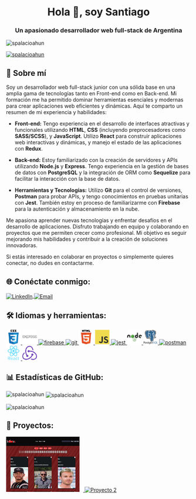 <h1 align="center">Hola 👋, soy Santiago</h1>
<h3 align="center">Un apasionado desarrollador web full-stack de Argentina</h3>

<p align="left"> <img src="https://komarev.com/ghpvc/?username=spalacioahun&label=Profile%20views&color=0e75b6&style=flat" alt="spalacioahun" /> </p>

<p align="left"> <a href="https://github.com/ryo-ma/github-profile-trophy"><img src="https://github-profile-trophy.vercel.app/?username=spalacioahun" alt="spalacioahun" /></a> </p>

## 📖 Sobre mí

Soy un desarrollador web full-stack junior con una sólida base en una amplia gama de tecnologías tanto en Front-end como en Back-end. Mi formación me ha permitido dominar herramientas esenciales y modernas para crear aplicaciones web eficientes y dinámicas. Aquí te comparto un resumen de mi experiencia y habilidades:

- **Front-end:** Tengo experiencia en el desarrollo de interfaces atractivas y funcionales utilizando **HTML**, **CSS** (incluyendo preprocesadores como **SASS/SCSS**), y **JavaScript**. Utilizo **React** para construir aplicaciones web interactivas y dinámicas, y manejo el estado de las aplicaciones con **Redux**.

- **Back-end:** Estoy familiarizado con la creación de servidores y APIs utilizando **Node.js** y **Express**. Tengo experiencia en la gestión de bases de datos con **PostgreSQL** y la integración de ORM como **Sequelize** para facilitar la interacción con la base de datos.

- **Herramientas y Tecnologías:** Utilizo **Git** para el control de versiones, **Postman** para probar APIs, y tengo conocimientos en pruebas unitarias con **Jest**. También estoy en proceso de familiarizarme con **Firebase** para la autenticación y almacenamiento en la nube.

Me apasiona aprender nuevas tecnologías y enfrentar desafíos en el desarrollo de aplicaciones. Disfruto trabajando en equipo y colaborando en proyectos que me permiten crecer como profesional. Mi objetivo es seguir mejorando mis habilidades y contribuir a la creación de soluciones innovadoras.

Si estás interesado en colaborar en proyectos o simplemente quieres conectar, no dudes en contactarme.


## 🌐 Conéctate conmigo:
<p align="left">
  <a href="https://www.linkedin.com/in/santiago-palacio-7623a527b" target="blank">
    <img align="center" src="https://raw.githubusercontent.com/rahuldkjain/github-profile-readme-generator/master/src/images/icons/Social/linked-in-alt.svg" alt="LinkedIn" height="30" width="40" />
  </a>
  <a href="mailto:spa497@gmail.com" target="blank">
    <img align="center" src="https://cdn-icons-png.flaticon.com/128/732/732200.png" alt="Email" height="30" width="30" />
  </a>
</p>

## 🛠️ Idiomas y herramientas:
<p align="left">
  <a href="https://www.w3schools.com/css/" target="_blank" rel="noreferrer"> 
    <img src="https://raw.githubusercontent.com/devicons/devicon/master/icons/css3/css3-original-wordmark.svg" alt="css3" width="40" height="40"/> 
  </a> 
  <a href="https://expressjs.com" target="_blank" rel="noreferrer"> 
    <img src="https://raw.githubusercontent.com/devicons/devicon/master/icons/express/express-original-wordmark.svg" alt="express" width="40" height="40"/> 
  </a> 
  <a href="https://firebase.google.com/" target="_blank" rel="noreferrer"> 
    <img src="https://www.vectorlogo.zone/logos/firebase/firebase-icon.svg" alt="firebase" width="40" height="40"/> 
  </a> 
  <a href="https://git-scm.com/" target="_blank" rel="noreferrer"> 
    <img src="https://www.vectorlogo.zone/logos/git-scm/git-scm-icon.svg" alt="git" width="40" height="40"/> 
  </a> 
  <a href="https://www.w3.org/html/" target="_blank" rel="noreferrer"> 
    <img src="https://raw.githubusercontent.com/devicons/devicon/master/icons/html5/html5-original-wordmark.svg" alt="html5" width="40" height="40"/> 
  </a> 
  <a href="https://developer.mozilla.org/en-US/docs/Web/JavaScript" target="_blank" rel="noreferrer"> 
    <img src="https://raw.githubusercontent.com/devicons/devicon/master/icons/javascript/javascript-original.svg" alt="javascript" width="40" height="40"/> 
  </a> 
  <a href="https://jestjs.io" target="_blank" rel="noreferrer"> 
    <img src="https://www.vectorlogo.zone/logos/jestjsio/jestjsio-icon.svg" alt="jest" width="40" height="40"/> 
  </a> 
  <a href="https://nodejs.org" target="_blank" rel="noreferrer"> 
    <img src="https://raw.githubusercontent.com/devicons/devicon/master/icons/nodejs/nodejs-original-wordmark.svg" alt="nodejs" width="40" height="40"/> 
  </a> 
  <a href="https://www.postgresql.org" target="_blank" rel="noreferrer"> 
    <img src="https://raw.githubusercontent.com/devicons/devicon/master/icons/postgresql/postgresql-original-wordmark.svg" alt="postgresql" width="40" height="40"/> 
  </a> 
  <a href="https://postman.com" target="_blank" rel="noreferrer"> 
    <img src="https://www.vectorlogo.zone/logos/getpostman/getpostman-icon.svg" alt="postman" width="40" height="40"/> 
  </a> 
  <a href="https://reactjs.org/" target="_blank" rel="noreferrer"> 
    <img src="https://raw.githubusercontent.com/devicons/devicon/master/icons/react/react-original-wordmark.svg" alt="react" width="40" height="40"/> 
  </a> 
  <a href="https://redux.js.org" target="_blank" rel="noreferrer"> 
    <img src="https://raw.githubusercontent.com/devicons/devicon/master/icons/redux/redux-original.svg" alt="redux" width="40" height="40"/> 
  </a> 
</p>

## 📊 Estadísticas de GitHub:
<p><img align="left" src="https://github-readme-stats.vercel.app/api/top-langs?username=spalacioahun&show_icons=true&locale=en&layout=compact" alt="spalacioahun" /></p>
<p>&nbsp;<img align="center" src="https://github-readme-stats.vercel.app/api?username=spalacioahun&show_icons=true&locale=en" alt="spalacioahun" /></p>
<p><img align="center" src="https://github-readme-streak-stats.herokuapp.com/?user=spalacioahun&" alt="spalacioahun" /></p>

## 📂 Proyectos:
<p align="left">
  <a href="https://github.com/SPalacioAhun/PI-Driver">
    <img src="./assets/driver.png" alt="Proyecto driver" style="width: 200px; height: 150px; margin-right: 10px;" />
  </a>
  <a href="https://github.com/tu-usuario/tu-proyecto2">
    <img src="https://via.placeholder.com/150" alt="Proyecto 2" style="width: 150px; height: auto; margin-right: 10px;" />
  </a>
</p>

